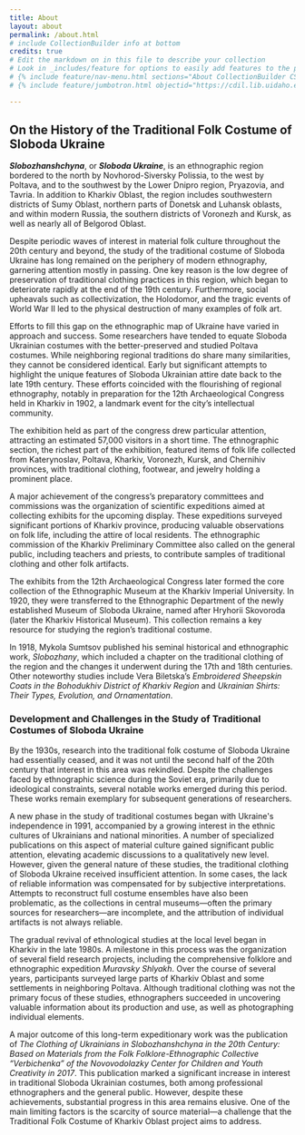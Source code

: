 ```yaml
---
title: About
layout: about
permalink: /about.html
# include CollectionBuilder info at bottom
credits: true
# Edit the markdown on in this file to describe your collection
# Look in _includes/feature for options to easily add features to the page
# {% include feature/nav-menu.html sections="About CollectionBuilder CSV;About the About Page" %}
# {% include feature/jumbotron.html objectid="https://cdil.lib.uidaho.edu/images/palouse_sm.jpg" %} 

---
```

## On the History of the Traditional Folk Costume of Sloboda Ukraine

***Slobozhanshchyna***, or ***Sloboda Ukraine***, is an ethnographic region bordered to the north by Novhorod-Siversky Polissia, to the west by Poltava, and to the southwest by the Lower Dnipro region, Pryazovia, and Tavria. In addition to Kharkiv Oblast, the region includes southwestern districts of Sumy Oblast, northern parts of Donetsk and Luhansk oblasts, and within modern Russia, the southern districts of Voronezh and Kursk, as well as nearly all of Belgorod Oblast.

Despite periodic waves of interest in material folk culture throughout the 20th century and beyond, the study of the traditional costume of Sloboda Ukraine has long remained on the periphery of modern ethnography, garnering attention mostly in passing. One key reason is the low degree of preservation of traditional clothing practices in this region, which began to deteriorate rapidly at the end of the 19th century. Furthermore, social upheavals such as collectivization, the Holodomor, and the tragic events of World War II led to the physical destruction of many examples of folk art.

Efforts to fill this gap on the ethnographic map of Ukraine have varied in approach and success. Some researchers have tended to equate Sloboda Ukrainian costumes with the better-preserved and studied Poltava costumes. While neighboring regional traditions do share many similarities, they cannot be considered identical. Early but significant attempts to highlight the unique features of Sloboda Ukrainian attire date back to the late 19th century. These efforts coincided with the flourishing of regional ethnography, notably in preparation for the 12th Archaeological Congress held in Kharkiv in 1902, a landmark event for the city’s intellectual community.

The exhibition held as part of the congress drew particular attention, attracting an estimated 57,000 visitors in a short time. The ethnographic section, the richest part of the exhibition, featured items of folk life collected from Katerynoslav, Poltava, Kharkiv, Voronezh, Kursk, and Chernihiv provinces, with traditional clothing, footwear, and jewelry holding a prominent place.

A major achievement of the congress’s preparatory committees and commissions was the organization of scientific expeditions aimed at collecting exhibits for the upcoming display. These expeditions surveyed significant portions of Kharkiv province, producing valuable observations on folk life, including the attire of local residents. The ethnographic commission of the Kharkiv Preliminary Committee also called on the general public, including teachers and priests, to contribute samples of traditional clothing and other folk artifacts.

The exhibits from the 12th Archaeological Congress later formed the core collection of the Ethnographic Museum at the Kharkiv Imperial University. In 1920, they were transferred to the Ethnographic Department of the newly established Museum of Sloboda Ukraine, named after Hryhorii Skovoroda (later the Kharkiv Historical Museum). This collection remains a key resource for studying the region’s traditional costume.

In 1918, Mykola Sumtsov published his seminal historical and ethnographic work, *Slobozhany*, which included a chapter on the traditional clothing of the region and the changes it underwent during the 17th and 18th centuries. Other noteworthy studies include Vera Biletska’s *Embroidered Sheepskin Coats in the Bohodukhiv District of Kharkiv Region* and *Ukrainian Shirts: Their Types, Evolution, and Ornamentation*.
 
### Development and Challenges in the Study of Traditional Costumes of Sloboda Ukraine
By the 1930s, research into the traditional folk costume of Sloboda Ukraine had essentially ceased, and it was not until the second half of the 20th century that interest in this area was rekindled. Despite the challenges faced by ethnographic science during the Soviet era, primarily due to ideological constraints, several notable works emerged during this period. These works remain exemplary for subsequent generations of researchers.

A new phase in the study of traditional costumes began with Ukraine's independence in 1991, accompanied by a growing interest in the ethnic cultures of Ukrainians and national minorities. A number of specialized publications on this aspect of material culture gained significant public attention, elevating academic discussions to a qualitatively new level. However, given the general nature of these studies, the traditional clothing of Sloboda Ukraine received insufficient attention. In some cases, the lack of reliable information was compensated for by subjective interpretations. Attempts to reconstruct full costume ensembles have also been problematic, as the collections in central museums—often the primary sources for researchers—are incomplete, and the attribution of individual artifacts is not always reliable.

The gradual revival of ethnological studies at the local level began in Kharkiv in the late 1980s. A milestone in this process was the organization of several field research projects, including the comprehensive folklore and ethnographic expedition *Muravsky Shlyakh*. Over the course of several years, participants surveyed large parts of Kharkiv Oblast and some settlements in neighboring Poltava. Although traditional clothing was not the primary focus of these studies, ethnographers succeeded in uncovering valuable information about its production and use, as well as photographing individual elements.

A major outcome of this long-term expeditionary work was the publication of *The Clothing of Ukrainians in Slobozhanshchyna in the 20th Century: Based on Materials from the Folk Folklore-Ethnographic Collective “Verbichenka” of the Novovodolazky Center for Children and Youth Creativity in 2017*. This publication marked a significant increase in interest in traditional Sloboda Ukrainian costumes, both among professional ethnographers and the general public. However, despite these achievements, substantial progress in this area remains elusive. One of the main limiting factors is the scarcity of source material—a challenge that the Traditional Folk Costume of Kharkiv Oblast project aims to address.